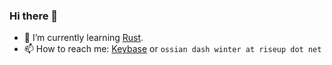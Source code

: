 ### Hi there 👋

- 🌱 I’m currently learning [Rust](https://www.rust-lang.org/).
- 📫 How to reach me: [Keybase](https://keybase.io/ossianwinter) or `ossian dash winter at riseup dot net`
